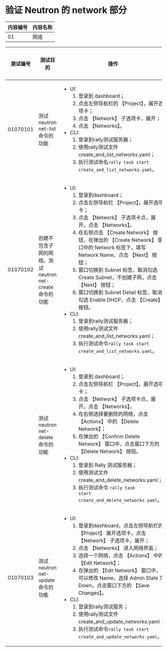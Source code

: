 # 验证 Neutron 的 network 部分

|内容编号|内容名称|
|--------|--------|
|01|网络|


|测试编号|测试目的|操作|预期结果|实际结果|备注|Rally/Tempest/None|
|--------|--------|----|--------|--------|----|------------------|
|01070101|测试 neutron net-list 命令的功能|<ul><li>UI:<ol><li>登录到 dashboard；</li><li>点击左侧导航栏的 【Project】，展开选项卡；</li><li>点击 【Network】 子选项卡，展开；</li><li>点击 【Networks】。</li></ol></li><li>CLI:<ol><li>登录到rally测试服务器；</li><li>使用rally测试文件create_and_list_networks.yaml；</li><li>执行测试命名```rally task start create_and_list_networks.yaml```。</li></ol></li></ul>|<ul><li>UI:<ul><li>显示该Project中所有已经创建的网络</li></ul></li><li>CLI:<ul><li>Rally 测试成功</li></ul></li></ul>||创建并列出网络，需要指定参数|Rally:</br>create_and_list_networks.yaml|
|01070102|创建不包含子网的网络。测试 neutron net-create 命令的功能|<ul><li>UI:<ol><li>登录到dashboard；</li><li>点击左侧导航栏 【Project】，展开选项卡；</li><li>点击 【Network】 子选项卡点，展开，点击 【Networks】。</li><li>在右侧点击 【Create Network】 按钮，在弹出的 【Create Network】 窗口中的 Network 标签下，填写 Network Name，点击 【Next】 按钮；</li><li>窗口切换到 Subnet 标签，取消勾选 Create Subnet，不创建子网，点击 【Next】 按钮；</li><li>窗口切换到 Subnet Detail 标签，取消勾选 Enable DHCP，点击 【Create】 按钮。</li></ol></li><li>CLI:<ol><li>登录到rally测试服务器；</li><li>使用rally测试文件create_and_list_networks.yaml；</li><li>执行测试命令```rally task start create_and_list_networks.yaml```。</li></ol></li></ul>|<ul><li>UI:<ul><li>能够成功创建网络，也能够成功删除网络</li></ul></li><li>CLI:<ul><li>Rally 测试成功</li></ul></li></ul>||创建网络后，将其删除|Rally:</br>create_and_list_networks.yaml|
||测试 neutron net-delete 命令的功能|<ul><li>UI:<ol><li>登录到 dashboard；</li><li>点击左侧导航栏 【Project】，展开选项卡；</li><li>点击 【Network】 子选项卡点，展开，点击 【Networks】。</li><li>在右侧选择要删除的网络，点击 【Actions】 中的 【Delete Network】；</li><li>在弹出的 【Confirm Delete Network】 窗口中，点击窗口下方的 【Delete Network】 按钮。</li></ol></li><li>CLI:<ol><li>登录到 Rally 测试服务器；</li><li>使用测试文件 create_and_delete_networks.yaml；</li><li>执行测试命令 <code>rally task start create_and_delete_networks.yaml</code>。</li></ol></li></ul>|<ul><li>UI:<ul><li>网络删除成功，界面上不再显示该网络的信息</li></ul></li><li>CLI:<ul><li>Rally 测试成功</li></ul></li></ul>|||Rally:</br>create_and_delete_networks.yaml|
|01070103|测试 neutron net-update 命令的功能|<ul><li>UI:<ol><li>登录到dashboard，点击左侧导航栏的 【Project】 展开选项卡，点击 【Network】 子选项卡，展开；</li><li>点击 【Networks】 进入网络界面；</li><li>选择一个网络，点击 【Actions】 中的 【Edit Network】；</li><li>在弹出的 【Edit Network】 窗口中，可以修改 Name，选择 Admin State 为 Down，点击窗口下方的 【Save Changes】。</li></ol></li><li>CLI:<ol><li>登录到rally测试服务；</li><li>使用rally测试文件 create_and_update_networks.yaml；</li><li>执行测试命令```rally task start create_and_update_networks.yaml```。</li></ol></li></ul>|<ul><li>UI:<ul><li>网络修改成功，Admin State 显示的状态为 DOWN</li></ul></li><li>CLI:<ul><li>Rally 测试成功</li></ul></li></ul>||创建网络后，修改网络|Rally:</br>create_and_update_networks.yaml|

